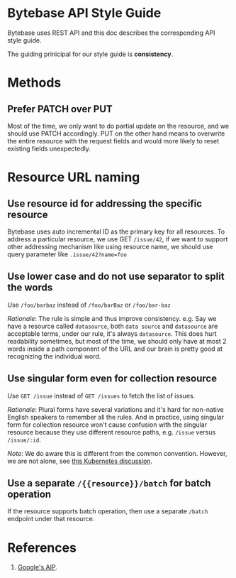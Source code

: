 # Bytebase API Style Guide

Bytebase uses REST API and this doc describes the corresponding API style guide.

The guiding prinicipal for our style guide is **consistency**.

# Methods

## Prefer PATCH over PUT
Most of the time, we only want to do partial update on the resource, and we should use PATCH accordingly. PUT on the other hand means to overwrite the entire resource with the request fields and would more likely to reset existing fields unexpectedly.

# Resource URL naming

## Use resource id for addressing the specific resource
Bytebase uses auto incremental ID as the primary key for all resources. To address a particular resource, we use GET `/issue/42`, if we want to support other addressing mechanism like using resource name, we should use query parameter like `.issue/42?name=foo`

## Use lower case and do not use separator to split the words
Use `/foo/barbaz` instead of `/foo/barBaz` or `/foo/bar-baz`

*Rationale*: The rule is simple and thus improve consistency. e.g. Say we have a resource called `datasource`, both `data source` and `datasource` are acceptable terms, under our rule, it's always `datasource`. This does hurt readability sometimes, but most of the time, we should only have at most 2 words inside a path component of the URL and our brain is pretty good at recognizing the individual word.

## Use singular form even for collection resource
Use `GET /issue` instead of `GET /issues` to fetch the list of issues.

*Rationale*: Plural forms have several variations and it's hard for non-native English speakers to remember all the rules. And in practice, using singular form for collection resource won't cause confusion with the singular resource because they use different resource paths, e.g. `/issue` versus `/issue/:id`. 

*Note*: We do aware this is different from the common convention. However, we are not alone, see [this Kubernetes discussion](https://github.com/kubernetes/kubernetes/issues/18622).


## Use a separate `/{{resource}}/batch` for batch operation

If the resource supports batch operation, then use a separate `/batch` endpoint under that resource.


# References
1. [Google's AIP](https://google.aip.dev/). 

